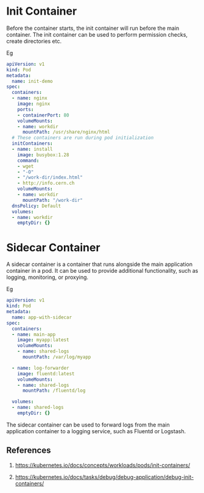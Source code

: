 # Init Container

Before the container starts, the init container will run before the main container. The init container can be used to perform permission checks, create directories etc.

Eg

```yaml
apiVersion: v1
kind: Pod
metadata:
  name: init-demo
spec:
  containers:
  - name: nginx
    image: nginx
    ports:
    - containerPort: 80
    volumeMounts:
    - name: workdir
      mountPath: /usr/share/nginx/html
  # These containers are run during pod initialization
  initContainers:
  - name: install
    image: busybox:1.28
    command:
    - wget
    - "-O"
    - "/work-dir/index.html"
    - http://info.cern.ch
    volumeMounts:
    - name: workdir
      mountPath: "/work-dir"
  dnsPolicy: Default
  volumes:
  - name: workdir
    emptyDir: {}
```

# Sidecar Container

A sidecar container is a container that runs alongside the main application container in a pod. It can be used to provide additional functionality, such as logging, monitoring, or proxying.

Eg

```yaml
apiVersion: v1
kind: Pod
metadata:
  name: app-with-sidecar
spec:
  containers:
  - name: main-app
    image: myapp:latest
    volumeMounts:
    - name: shared-logs
      mountPath: /var/log/myapp

  - name: log-forwarder
    image: fluentd:latest
    volumeMounts:
    - name: shared-logs
      mountPath: /fluentd/log

  volumes:
  - name: shared-logs
    emptyDir: {}
```

The sidecar container can be used to forward logs from the main application container to a logging service, such as Fluentd or Logstash.


## References

1. https://kubernetes.io/docs/concepts/workloads/pods/init-containers/

2. https://kubernetes.io/docs/tasks/debug/debug-application/debug-init-containers/

